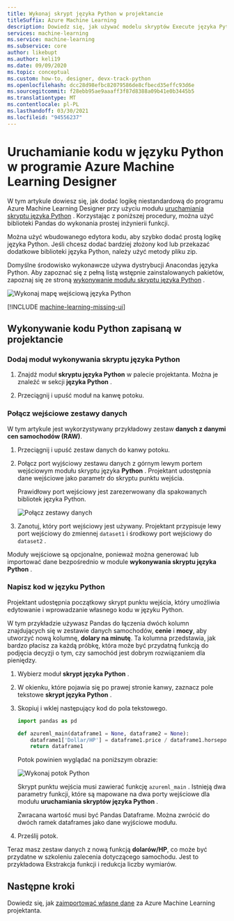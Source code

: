 ```yaml
---
title: Wykonaj skrypt języka Python w projektancie
titleSuffix: Azure Machine Learning
description: Dowiedz się, jak używać modelu skryptów Execute języka Python w programie Azure Machine Learning Designer do uruchamiania operacji niestandardowych utworzonych w języku Python.
services: machine-learning
ms.service: machine-learning
ms.subservice: core
author: likebupt
ms.author: keli19
ms.date: 09/09/2020
ms.topic: conceptual
ms.custom: how-to, designer, devx-track-python
ms.openlocfilehash: dcc28d98efbc82079586de8cfbecd35effc93d6e
ms.sourcegitcommit: f28ebb95ae9aaaff3f87d8388a09b41e0b3445b5
ms.translationtype: MT
ms.contentlocale: pl-PL
ms.lasthandoff: 03/30/2021
ms.locfileid: "94556237"
---
```

# <a name="run-python-code-in-azure-machine-learning-designer"></a>Uruchamianie kodu w języku Python w programie Azure Machine Learning Designer

W tym artykule dowiesz się, jak dodać logikę niestandardową do programu Azure Machine Learning Designer przy użyciu modułu [uruchamiania skryptu języka Python](algorithm-module-reference/execute-python-script.md) . Korzystając z poniższej procedury, można użyć biblioteki Pandas do wykonania prostej inżynierii funkcji.

Można użyć wbudowanego edytora kodu, aby szybko dodać prostą logikę języka Python. Jeśli chcesz dodać bardziej złożony kod lub przekazać dodatkowe biblioteki języka Python, należy użyć metody pliku zip.

Domyślne środowisko wykonawcze używa dystrybucji Anacondas języka Python. Aby zapoznać się z pełną listą wstępnie zainstalowanych pakietów, zapoznaj się ze stroną [wykonywanie modułu skryptu języka Python](algorithm-module-reference/execute-python-script.md) .

![Wykonaj mapę wejściową języka Python](media/how-to-designer-python/execute-python-map.png)

[!INCLUDE [machine-learning-missing-ui](../../includes/machine-learning-missing-ui.md)]

## <a name="execute-python-written-in-the-designer"></a>Wykonywanie kodu Python zapisaną w projektancie

### <a name="add-the-execute-python-script-module"></a>Dodaj moduł wykonywania skryptu języka Python

1. Znajdź moduł **skryptu języka Python** w palecie projektanta. Można je znaleźć w sekcji **języka Python** .

1. Przeciągnij i upuść moduł na kanwę potoku.

### <a name="connect-input-datasets"></a>Połącz wejściowe zestawy danych

W tym artykule jest wykorzystywany przykładowy zestaw **danych z danymi cen samochodów (RAW)**. 

1. Przeciągnij i upuść zestaw danych do kanwy potoku.

1. Połącz port wyjściowy zestawu danych z górnym lewym portem wejściowym modułu skryptu języka **Python** . Projektant udostępnia dane wejściowe jako parametr do skryptu punktu wejścia.
    
    Prawidłowy port wejściowy jest zarezerwowany dla spakowanych bibliotek języka Python.

    ![Połącz zestawy danych](media/how-to-designer-python/connect-dataset.png)
        

1. Zanotuj, który port wejściowy jest używany. Projektant przypisuje lewy port wejściowy do zmiennej `dataset1` i środkowy port wejściowy do `dataset2` . 

Moduły wejściowe są opcjonalne, ponieważ można generować lub importować dane bezpośrednio w module **wykonywania skryptu języka Python** .

### <a name="write-your-python-code"></a>Napisz kod w języku Python

Projektant udostępnia początkowy skrypt punktu wejścia, który umożliwia edytowanie i wprowadzanie własnego kodu w języku Python. 

W tym przykładzie używasz Pandas do łączenia dwóch kolumn znajdujących się w zestawie danych samochodów, **cenie** i **mocy**, aby utworzyć nową kolumnę, **dolary na minutę**. Ta kolumna przedstawia, jak bardzo płacisz za każdą próbkę, która może być przydatną funkcją do podjęcia decyzji o tym, czy samochód jest dobrym rozwiązaniem dla pieniędzy. 

1. Wybierz moduł **skrypt języka Python** .

1. W okienku, które pojawia się po prawej stronie kanwy, zaznacz pole tekstowe **skrypt języka Python** .

1. Skopiuj i wklej następujący kod do pola tekstowego.

    ```python
    import pandas as pd
    
    def azureml_main(dataframe1 = None, dataframe2 = None):
        dataframe1['Dollar/HP'] = dataframe1.price / dataframe1.horsepower
        return dataframe1
    ```
    Potok powinien wyglądać na poniższym obrazie:
    
    ![Wykonaj potok Python](media/how-to-designer-python/execute-python-pipeline.png)

    Skrypt punktu wejścia musi zawierać funkcję `azureml_main` . Istnieją dwa parametry funkcji, które są mapowane na dwa porty wejściowe dla modułu **uruchamiania skryptów języka Python** .

    Zwracana wartość musi być Pandas Dataframe. Można zwrócić do dwóch ramek dataframes jako dane wyjściowe modułu.
    
1. Prześlij potok.

Teraz masz zestaw danych z nową funkcją **dolarów/HP**, co może być przydatne w szkoleniu zalecenia dotyczącego samochodu. Jest to przykładowa Ekstrakcja funkcji i redukcja liczby wymiarów. 

## <a name="next-steps"></a>Następne kroki

Dowiedz się, jak [zaimportować własne dane](how-to-designer-import-data.md) za Azure Machine Learning projektanta.
